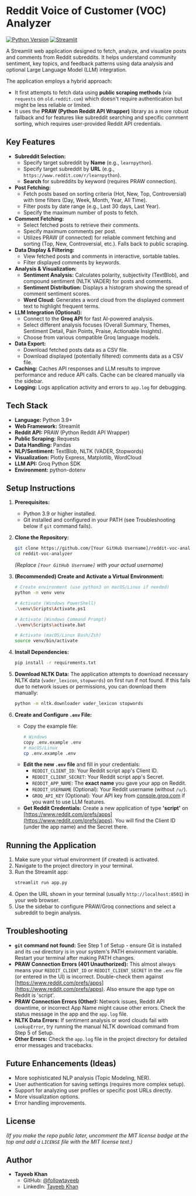 # Reddit Voice of Customer (VOC) Analyzer

[![Python Version](https://img.shields.io/badge/python-3.9%2B-blue.svg)](https://www.python.org/downloads/)
[![Streamlit](https://static.streamlit.io/badges/streamlit_badge_black_white.svg)](https://streamlit.io)
<!-- Add License badge later if you make it public -->
<!-- [![License: MIT](https://img.shields.io/badge/License-MIT-yellow.svg)](https://opensource.org/licenses/MIT) -->

A Streamlit web application designed to fetch, analyze, and visualize posts and comments from Reddit subreddits. It helps understand community sentiment, key topics, and feedback patterns using data analysis and optional Large Language Model (LLM) integration.

The application employs a hybrid approach:
*   It first attempts to fetch data using **public scraping methods** (via `requests` on `old.reddit.com`) which doesn't require authentication but might be less reliable or limited.
*   It uses the **PRAW (Python Reddit API Wrapper)** library as a more robust fallback and for features like subreddit searching and specific comment sorting, which requires user-provided Reddit API credentials.

<!-- Optional: Add a screenshot/gif here -->
<!-- ![App Screenshot](link/to/your/screenshot.png) -->

## Key Features

*   **Subreddit Selection:**
    *   Specify target subreddit by **Name** (e.g., `learnpython`).
    *   Specify target subreddit by **URL** (e.g., `https://www.reddit.com/r/learnpython`).
    *   **Search** for subreddits by keyword (requires PRAW connection).
*   **Post Fetching:**
    *   Fetch posts based on sorting criteria (Hot, New, Top, Controversial) with time filters (Day, Week, Month, Year, All Time).
    *   Filter posts by date range (e.g., Last 30 days, Last Year).
    *   Specify the maximum number of posts to fetch.
*   **Comment Fetching:**
    *   Select fetched posts to retrieve their comments.
    *   Specify maximum comments per post.
    *   Utilizes PRAW (if connected) for reliable comment fetching and sorting (Top, New, Controversial, etc.). Falls back to public scraping.
*   **Data Display & Filtering:**
    *   View fetched posts and comments in interactive, sortable tables.
    *   Filter displayed comments by keywords.
*   **Analysis & Visualization:**
    *   **Sentiment Analysis:** Calculates polarity, subjectivity (TextBlob), and compound sentiment (NLTK VADER) for posts and comments.
    *   **Sentiment Distribution:** Displays a histogram showing the spread of comment sentiment scores.
    *   **Word Cloud:** Generates a word cloud from the displayed comment text to highlight frequent terms.
*   **LLM Integration (Optional):**
    *   Connect to the **Groq API** for fast AI-powered analysis.
    *   Select different analysis focuses (Overall Summary, Themes, Sentiment Detail, Pain Points, Praise, Actionable Insights).
    *   Choose from various compatible Groq language models.
*   **Data Export:**
    *   Download fetched posts data as a CSV file.
    *   Download displayed (potentially filtered) comments data as a CSV file.
*   **Caching:** Caches API responses and LLM results to improve performance and reduce API calls. Cache can be cleared manually via the sidebar.
*   **Logging:** Logs application activity and errors to `app.log` for debugging.

## Tech Stack

*   **Language:** Python 3.9+
*   **Web Framework:** Streamlit
*   **Reddit API:** PRAW (Python Reddit API Wrapper)
*   **Public Scraping:** Requests
*   **Data Handling:** Pandas
*   **NLP/Sentiment:** TextBlob, NLTK (VADER, Stopwords)
*   **Visualization:** Plotly Express, Matplotlib, WordCloud
*   **LLM API:** Groq Python SDK
*   **Environment:** python-dotenv

## Setup Instructions

1.  **Prerequisites:**
    *   Python 3.9 or higher installed.
    *   Git installed and configured in your PATH (see Troubleshooting below if `git` command fails).

2.  **Clone the Repository:**
    ```bash
    git clone https://github.com/[Your GitHub Username]/reddit-voc-analyzer.git
    cd reddit-voc-analyzer
    ```
    *(Replace `[Your GitHub Username]` with your actual username)*

3.  **(Recommended) Create and Activate a Virtual Environment:**
    ```bash
    # Create environment (use python3 on macOS/Linux if needed)
    python -m venv venv

    # Activate (Windows PowerShell)
    .\venv\Scripts\Activate.ps1

    # Activate (Windows Command Prompt)
    .\venv\Scripts\activate.bat

    # Activate (macOS/Linux Bash/Zsh)
    source venv/bin/activate
    ```

4.  **Install Dependencies:**
    ```bash
    pip install -r requirements.txt
    ```

5.  **Download NLTK Data:**
    The application attempts to download necessary NLTK data (`vader_lexicon`, `stopwords`) on first run if not found. If this fails due to network issues or permissions, you can download them manually:
    ```bash
    python -m nltk.downloader vader_lexicon stopwords
    ```

6.  **Create and Configure `.env` File:**
    *   Copy the example file:
        ```bash
        # Windows
        copy .env.example .env
        # macOS/Linux
        cp .env.example .env
        ```
    *   **Edit the new `.env` file** and fill in your credentials:
        *   `REDDIT_CLIENT_ID`: Your Reddit script app's Client ID.
        *   `REDDIT_CLIENT_SECRET`: Your Reddit script app's Secret.
        *   `REDDIT_APP_NAME`: The **exact name** you gave your app on Reddit.
        *   `REDDIT_USERNAME` (Optional): Your Reddit username (without `/u/`).
        *   `GROQ_API_KEY` (Optional): Your API key from [console.groq.com](https://console.groq.com/) if you want to use LLM features.
    *   **Get Reddit Credentials:** Create a new application of type **'script'** on [https://www.reddit.com/prefs/apps](https://www.reddit.com/prefs/apps). You will find the Client ID (under the app name) and the Secret there.

## Running the Application

1.  Make sure your virtual environment (if created) is activated.
2.  Navigate to the project directory in your terminal.
3.  Run the Streamlit app:
    ```bash
    streamlit run app.py
    ```
4.  Open the URL shown in your terminal (usually `http://localhost:8501`) in your web browser.
5.  Use the sidebar to configure PRAW/Groq connections and select a subreddit to begin analysis.

## Troubleshooting

*   **`git` command not found:** See Step 1 of Setup - ensure Git is installed and its `cmd` directory is in your system's PATH environment variable. Restart your terminal after making PATH changes.
*   **PRAW Connection Errors (401 Unauthorized):** This almost always means your `REDDIT_CLIENT_ID` or `REDDIT_CLIENT_SECRET` in the `.env` file (or entered in the UI) is incorrect. Double-check them against [https://www.reddit.com/prefs/apps](https://www.reddit.com/prefs/apps). Also ensure the app type on Reddit is 'script'.
*   **PRAW Connection Errors (Other):** Network issues, Reddit API downtime, or incorrect App Name might cause other errors. Check the status message in the app and the `app.log` file.
*   **NLTK Data Errors:** If sentiment analysis or word clouds fail with `LookupError`, try running the manual NLTK download command from Step 5 of Setup.
*   **Other Errors:** Check the `app.log` file in the project directory for detailed error messages and tracebacks.

## Future Enhancements (Ideas)

*   More sophisticated NLP analysis (Topic Modeling, NER).
*   User authentication for saving settings (requires more complex setup).
*   Support for analyzing user profiles or specific post URLs directly.
*   More visualization options.
*   Error handling improvements.

## License


*(If you make the repo public later, uncomment the MIT license badge at the top and add a `LICENSE` file with the MIT license text.)*

## Author

*   **Tayeeb Khan**
    *   GitHub: [@followtayeeb](https://github.com/followtayeeb)
    *   LinkedIn: [Tayeeb Khan](https://www.linkedin.com/in/tayeebkhan/)
